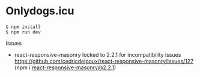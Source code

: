 # Onlydogs.icu

    $ npm install
    $ npm run dev

Issues
- react-responsive-masonry locked to 2.2.1 for incompatibility issues https://github.com/cedricdelpoux/react-responsive-masonry/issues/127 (npm i react-responsive-masonry@2.2.1)